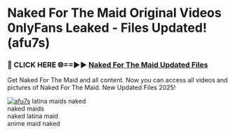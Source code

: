 # Naked For The Maid Original Videos 0nlyFans Leaked - Files Updated! (afu7s)

<h3>🔴 CLICK HERE 🌐==►► <a href="https://tinyurl.com/yckcrads" rel="nofollow">Naked For The Maid Updated Files</a></h3>

Get Naked For The Maid and all content. Now you can access all videos and pictures of Naked For The Maid. New Updated Files 2025!

[![afu7s](https://i.imgur.com/hpKpOFt.gif)](https://tinyurl.com/yckcrads)
latina maids naked<br>
naked maids<br>
naked latina maid<br>
anime maid naked